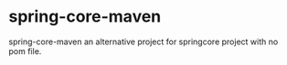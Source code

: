# spring-core-maven
spring-core-maven an alternative project for springcore project with no pom file.
